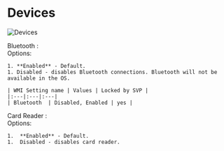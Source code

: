 # Devices

![Devices](https://cdrt.github.io/mk_docs/ref/bios/settings/thinkcentre/img/tc_devices.PNG)

Bluetooth
:  
    Options:

    1. **Enabled** - Default.
    1. Disabled - disables Bluetooth connections. Bluetooth will not be available in the OS.

    | WMI Setting name | Values | Locked by SVP |
    |:---|:---|:---|
    | Bluetooth  | Disabled, Enabled | yes |

Card Reader
:  
    Options:

    1.  **Enabled** - Default.
    1.  Disabled - disables card reader.
